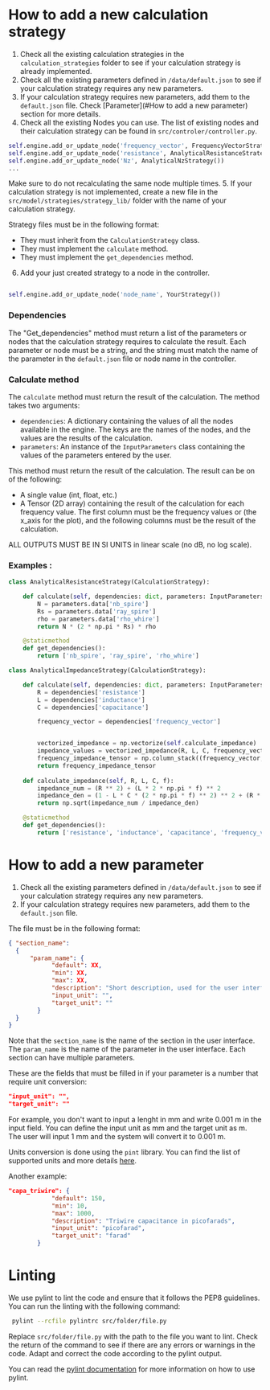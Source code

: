 
# How to add a new calculation strategy

1. Check all the existing calculation strategies in the `calculation_strategies` folder to see if your calculation strategy is already implemented.
2. Check all the existing parameters defined in `/data/default.json` to see if your calculation strategy requires any new parameters.
3. If your calculation strategy requires new parameters, add them to the `default.json` file. Check [Parameter](#How to add a new parameter) section for more details.
4. Check all the existing Nodes you can use. The list of existing nodes and their calculation strategy can be found in `src/controler/controller.py`.
```python
self.engine.add_or_update_node('frequency_vector', FrequencyVectorStrategy())
self.engine.add_or_update_node('resistance', AnalyticalResistanceStrategy())
self.engine.add_or_update_node('Nz', AnalyticalNzStrategy())
...
```
Make sure to do not recalculating the same node multiple times. 
5. If your calculation strategy is not implemented, create a new file in the `src/model/strategies/strategy_lib/` folder with the name of your calculation strategy.

Strategy files must be in the following format:
- They must inherit from the `CalculationStrategy` class.
- They must implement the `calculate` method.
- They must implement the `get_dependencies` method.


6. Add your just created strategy to a node in the controller. 
```python

self.engine.add_or_update_node('node_name', YourStrategy())

```
### Dependencies
The "Get_dependencies" method must return a list of the parameters or nodes that the calculation strategy requires to calculate the result.
Each parameter or node must be a string, and the string must match the name of the parameter in the `default.json` file or node name in the controller.

### Calculate method
The `calculate` method must return the result of the calculation. The method takes two arguments:
- `dependencies`: A dictionary containing the values of all the nodes available in the engine. The keys are the names of the nodes, and the values are the results of the calculation.
- `parameters`: An instance of the `InputParameters` class containing the values of the parameters entered by the user.

This method must return the result of the calculation. 
The result can be on of the following:
- A single value (int, float, etc.)
- A Tensor (2D array) containing the result of the calculation for each frequency value. The first column must be the frequency values or (the x_axis for the plot), and the following columns must be the result of the calculation.

ALL OUTPUTS MUST BE IN SI UNITS in linear scale (no dB, no log scale).


### Examples : 
```python
class AnalyticalResistanceStrategy(CalculationStrategy):

    def calculate(self, dependencies: dict, parameters: InputParameters):
        N = parameters.data['nb_spire']
        Rs = parameters.data['ray_spire']
        rho = parameters.data['rho_whire']
        return N * (2 * np.pi * Rs) * rho

    @staticmethod
    def get_dependencies():
        return ['nb_spire', 'ray_spire', 'rho_whire']
```

```python
class AnalyticalImpedanceStrategy(CalculationStrategy):

    def calculate(self, dependencies: dict, parameters: InputParameters):
        R = dependencies['resistance']
        L = dependencies['inductance']
        C = dependencies['capacitance']

        frequency_vector = dependencies['frequency_vector']


        vectorized_impedance = np.vectorize(self.calculate_impedance)
        impedance_values = vectorized_impedance(R, L, C, frequency_vector)
        frequency_impedance_tensor = np.column_stack((frequency_vector, impedance_values))
        return frequency_impedance_tensor
    
    def calculate_impedance(self, R, L, C, f):
        impedance_num = (R ** 2) + (L * 2 * np.pi * f) ** 2
        impedance_den = (1 - L * C * (2 * np.pi * f) ** 2) ** 2 + (R * C * (2 * np.pi * f)) ** 2
        return np.sqrt(impedance_num / impedance_den)

    @staticmethod
    def get_dependencies():
        return ['resistance', 'inductance', 'capacitance', 'frequency_vector']

```

# How to add a new parameter

1. Check all the existing parameters defined in `/data/default.json` to see if your calculation strategy requires any new parameters.
2. If your calculation strategy requires new parameters, add them to the `default.json` file.

The file must be in the following format:

```json
{ "section_name": 
  {
      "param_name": {
            "default": XX,
            "min": XX,
            "max": XX,
            "description": "Short description, used for the user interface",
            "input_unit": "",
            "target_unit": ""
        }
  }
}

```

Note that the `section_name` is the name of the section in the user interface. The `param_name` is the name of the parameter in the user interface.
Each section can have multiple parameters.

These are the fields that must be filled in if your parameter is a number that require unit conversion:

```json
"input_unit": "",
"target_unit": ""
```

For example, you don't want to input a lenght in mm and write 0.001 m in the input field. You can define the input unit as mm and the target unit as m. The user will input 1 mm and the system will convert it to 0.001 m.

Units conversion is done using the `pint` library. You can find the list of supported units and more details [here](https://pint.readthedocs.io/en/stable/index.html).

Another example:
```json
"capa_triwire": {
            "default": 150,
            "min": 10,
            "max": 1000,
            "description": "Triwire capacitance in picofarads",
            "input_unit": "picofarad",
            "target_unit": "farad"
        }
```

# Linting

We use pylint to lint the code and ensure that it follows the PEP8 guidelines. You can run the linting with the following command:

```bash
 pylint --rcfile pylintrc src/folder/file.py
```

Replace `src/folder/file.py` with the path to the file you want to lint.
Check the return of the command to see if there are any errors or warnings in the code. Adapt and correct the code according to the pylint output.

You can read the [pylint documentation](https://pylint.pycqa.org/en/latest/) for more information on how to use pylint.


